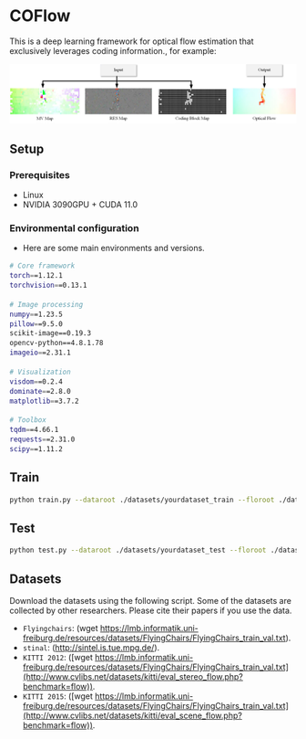 # COFlow
This is a deep learning framework for optical flow estimation that exclusively leverages coding information., for example:

<img src="examples.jpg" width="900px"/>

## Setup

### Prerequisites
- Linux
- NVIDIA 3090GPU + CUDA 11.0

### Environmental configuration
- Here are some main environments and versions.
```bash
# Core framework
torch==1.12.1
torchvision==0.13.1

# Image processing
numpy==1.23.5
pillow==9.5.0
scikit-image==0.19.3
opencv-python==4.8.1.78
imageio==2.31.1

# Visualization
visdom==0.2.4
dominate==2.8.0
matplotlib==3.7.2

# Toolbox
tqdm==4.66.1
requests==2.31.0
scipy==1.11.2
```

## Train
```bash
python train.py --dataroot ./datasets/yourdataset_train --floroot ./datasets/yourflow_train --name tran  --gpu_ids 0,1
```

## Test
```bash
python test.py --dataroot ./datasets/yourdataset_test --floroot ./datasets/yourflow_test --name test  --gpu_ids 0,1
```

## Datasets
Download the datasets using the following script. Some of the datasets are collected by other researchers. Please cite their papers if you use the data.
- `Flyingchairs`: (wget https://lmb.informatik.uni-freiburg.de/resources/datasets/FlyingChairs/FlyingChairs_train_val.txt).
- `stinal`: (http://sintel.is.tue.mpg.de/).
- `KITTI 2012`: ([wget https://lmb.informatik.uni-freiburg.de/resources/datasets/FlyingChairs/FlyingChairs_train_val.txt](http://www.cvlibs.net/datasets/kitti/eval_stereo_flow.php?benchmark=flow)).
- `KITTI 2015`: ([wget https://lmb.informatik.uni-freiburg.de/resources/datasets/FlyingChairs/FlyingChairs_train_val.txt](http://www.cvlibs.net/datasets/kitti/eval_scene_flow.php?benchmark=flow)).
